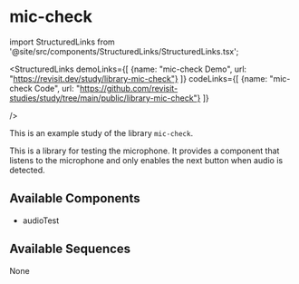 
# mic-check

import StructuredLinks from '@site/src/components/StructuredLinks/StructuredLinks.tsx';

<StructuredLinks
    demoLinks={[
      {name: "mic-check Demo", url: "https://revisit.dev/study/library-mic-check"}
    ]}
    codeLinks={[
      {name: "mic-check Code", url: "https://github.com/revisit-studies/study/tree/main/public/library-mic-check"}
    ]}
    
/>

This is an example study of the library `mic-check`.

This is a library for testing the microphone. It provides a component that listens to the microphone and only enables the next button when audio is detected.









## Available Components

- audioTest

## Available Sequences

None
